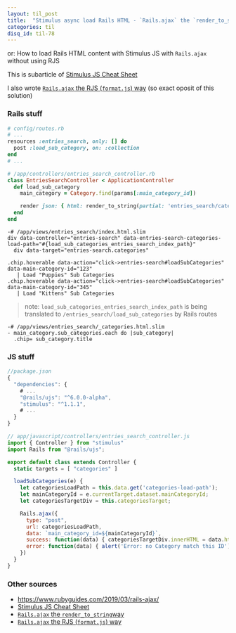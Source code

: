 ```yaml
---
layout: til_post
title:  "Stimulus async load Rails HTML - `Rails.ajax` the `render_to_string` way (full)"
categories: til
disq_id: til-78
---
```


or: How to load Rails HTML content with Stimulus JS with `Rails.ajax` without using RJS


This is subarticle of [Stimulus JS Cheat Sheet](https://blog.eq8.eu/til/stimulus-js-cheat-sheet.html)


I also wrote [`Rails.ajax` the RJS (`format.js`) way](https://blog.eq8.eu/til/stimulus-async-load-rails-html-railsajax-the-rjs-formatjs-way-full.html) (so exact oposit of this solution)


### Rails stuff

```ruby
# config/routes.rb
# ...
resources :entries_search, only: [] do
  post :load_sub_category, on: :collection
end
# ...
```

```ruby
# /app/controllers/entries_search_controller.rb
class EntriesSearchController < ApplicationController
  def load_sub_category
    main_category = Category.find(params[:main_category_id])

    render json: { html: render_to_string(partial: 'entries_search/categories', locals: { main_category:  main_category}) }
  end
end
```

```slim
-# /app/views/entries_search/index.html.slim
div data-controller="entries-search" data-entries-search-categories-load-path="#{load_sub_categories_entries_search_index_path}"
  div data-target="entries-search.categories"

.chip.hoverable data-action="click->entries-search#loadSubCategories" data-main-category-id="123"
   | Load "Puppies" Sub Categories
.chip.hoverable data-action="click->entries-search#loadSubCategories" data-main-category-id="345"
   | Load "Kittens" Sub Categories
```

> note: `load_sub_categories_entries_search_index_path` is being translated to  `/entries_search/load_sub_categories` by Rails routes

```slim
-# /app/views/entries_search/_categories.html.slim
- main_category.sub_categories.each do |sub_category|
  .chip= sub_category.title
```

### JS stuff

```js
//package.json
{
  "dependencies": {
    # ...
    "@rails/ujs": "^6.0.0-alpha",
    "stimulus": "^1.1.1",
    # ...
  }
}

```

```js
// app/javascript/controllers/entries_search_controller.js
import { Controller } from "stimulus"
import Rails from "@rails/ujs";

export default class extends Controller {
  static targets = [ "categories" ]

  loadSubCategories(e) {
    let categoriesLoadPath = this.data.get('categories-load-path');
    let mainCategoryId = e.currentTarget.dataset.mainCategoryId;
    let categoriesTargetDiv = this.categoriesTarget;

    Rails.ajax({
      type: "post",
      url: categoriesLoadPath,
      data: `main_category_id=${mainCategoryId}`,
      success: function(data) { categoriesTargetDiv.innerHTML = data.html; },
      error: function(data) { alert('Error: no Category match this ID') }
    })
  }
}
```


### Other sources

* <https://www.rubyguides.com/2019/03/rails-ajax/>
* [Stimulus JS Cheat Sheet](https://blog.eq8.eu/til/stimulus-js-cheat-sheet.html)
* [`Rails.ajax` the `render_to_string`way](https://blog.eq8.eu/til/stimulus-async-load-rails-html-railsajax-the-render_to_string-way-full.html)
* [`Rails.ajax` the RJS (`format.js`) way](https://blog.eq8.eu/til/stimulus-async-load-rails-html-railsajax-the-rjs-formatjs-way-full.html)


